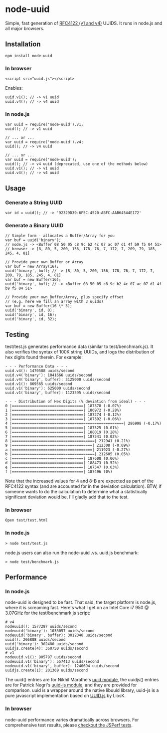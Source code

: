 # node-uuid

Simple, fast generation of [RFC4122 (v1 and v4)](http://www.ietf.org/rfc/rfc4122.txt) UUIDS.  It runs in node.js and all major browsers.

## Installation

    npm install node-uuid

### In browser

    <script src="uuid.js"></script>

Enables:

    uuid.v1(); // -> v1 uuid
    uuid.v4(); // -> v4 uuid

### In node.js

    var uuid = require('node-uuid').v1;
    uuid(); // -> v1 uuid

    // ... or ...
    var uuid = require('node-uuid').v4;
    uuid(); // -> v4 uuid

    // ... or ...
    var uuid = require('node-uuid');
    uuid(); // -> v4 uuid (deprecated, use one of the methods below)
    uuid.v1(); // -> v1 uuid
    uuid.v4(); // -> v4 uuid

## Usage

### Generate a String UUID

    var id = uuid(); // -> '92329D39-6F5C-4520-ABFC-AAB64544E172'

### Generate a Binary UUID

    // Simple form - allocates a Buffer/Array for you
    var buf = uuid('binary');
    // node.js -> <Buffer 08 50 05 c8 9c b2 4c 07 ac 07 d1 4f b9 f5 04 51>
    // browser -> [8, 80, 5, 200, 156, 178, 76, 7, 172, 7, 209, 79, 185, 245, 4, 81]

    // Provide your own Buffer or Array
    var buf = new Array(16);
    uuid('binary', buf); // -> [8, 80, 5, 200, 156, 178, 76, 7, 172, 7, 209, 79, 185, 245, 4, 81]
    var buf = new Buffer(16);
    uuid('binary', buf); // -> <Buffer 08 50 05 c8 9c b2 4c 07 ac 07 d1 4f b9 f5 04 51>

    // Provide your own Buffer/Array, plus specify offset
    // (e.g. here we fill an array with 3 uuids)
    var buf = new Buffer(16 \* 3);
    uuid('binary', id, 0);
    uuid('binary', id, 16);
    uuid('binary', id, 32);

## Testing

test/test.js generates performance data (similar to test/benchmark.js). It also verifies the syntax of 100K string UUIDs, and logs the distribution of hex digits found therein.  For example:

    - - - Performance Data - - -
    uuid.v4(): 1470588 uuids/second
    uuid.v4('binary'): 1041666 uuids/second
    uuid.v4('binary', buffer): 3125000 uuids/second
    uuid.v1(): 869565 uuids/second
    uuid.v1('binary'): 625000 uuids/second
    uuid.v1('binary', buffer): 1123595 uuids/second

    - - - Distribution of Hex Digits (% deviation from ideal) - - -
    0 |================================| 187378 (-0.07%)
    1 |================================| 186972 (-0.28%)
    2 |================================| 187274 (-0.12%)
    3 |================================| 187392 (-0.06%)
    4 |==================================================| 286998 (-0.17%)
    5 |================================| 187525 (0.01%)
    6 |================================| 188019 (0.28%)
    7 |================================| 187541 (0.02%)
    8 |=====================================| 212941 (0.21%)
    9 |====================================| 212308 (-0.09%)
    a |====================================| 211923 (-0.27%)
    b |=====================================| 212605 (0.05%)
    c |================================| 187608 (0.06%)
    d |================================| 188473 (0.52%)
    e |================================| 187547 (0.03%)
    f |================================| 187496 (0%)

Note that the increased values for 4 and 8-B are expected as part of the RFC4122 syntax (and are accounted for in the deviation calculation). BTW, if someone wants to do the calculation to determine what a statistically significant deviation would be, I'll gladly add that to the test.

### In browser

    Open test/test.html

### In node.js

    > node test/test.js

node.js users can also run the node-uuid .vs. uuid.js benchmark:

    > node test/benchmark.js

## Performance

### In node.js

node-uuid is designed to be fast.  That said, the target platform is node.js, where it is screaming fast.  Here's what I get on an Intel Core i7 950 @ 3.07GHz for the test/benchmark.js script:

    # v4
    nodeuuid(): 1577287 uuids/second
    nodeuuid('binary'): 1033057 uuids/second
    nodeuuid('binary', buffer): 3012048 uuids/second
    uuid(): 266808 uuids/second
    uuid('binary'): 302480 uuids/second
    uuidjs.create(4): 360750 uuids/second
    # v1
    nodeuuid.v1(): 905797 uuids/second
    nodeuuid.v1('binary'): 557413 uuids/second
    nodeuuid.v1('binary', buffer): 1240694 uuids/second
    uuidjs.create(1): 201369 uuids/second

The uuid() entries are for Nikhil Marathe's [uuid module](https://bitbucket.org/nikhilm/uuidjs), the uuidjs() entries are for Patrick Negri's [uuid-js module](https://github.com/pnegri/uuid-js), and they are provided for comparison. uuid is a wrapper around the native libuuid library, uuid-js is a pure javascript implementation based on [UUID.js](https://github.com/LiosK/UUID.js) by LiosK.

### In browser

node-uuid performance varies dramatically across browsers.  For comprehensive test results, please [checkout the JSPerf tests](http://jsperf.com/node-uuid-performance).
